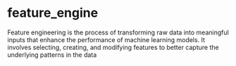 # feature_engine
Feature engineering is the process of transforming raw data into meaningful inputs that enhance the performance of machine learning models. It involves selecting, creating, and modifying features to better capture the underlying patterns in the data
